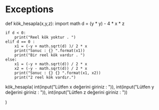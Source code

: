 # Exceptions

def kök_hesapla(x,y,z):
    import math
    d = (y * y) - 4 * x * z

    if d < 0:
        print("Reel kök yoktur . ")
    elif d == 0 :
        x1 = (-y + math.sqrt(d) )/ 2 * x
        print("Sonuc : {} ".format(x1))
        print("Bir reel kök vardır . ")
    else:
        x1 = (-y + math.sqrt(d)) / 2 * x
        x2 = (-y - math.sqrt(d)) / 2 * x
        print("Sonuc : {} {} ".format(x1, x2))
        print("2 reel kök vardır.")


kök_hesapla(
    int(input("Lütfen x değerini giriniz : ")),
    int(input("Lütfen y değerini giriniz : ")),
    int(input("Lütfen z değerini giriniz : "))

)
